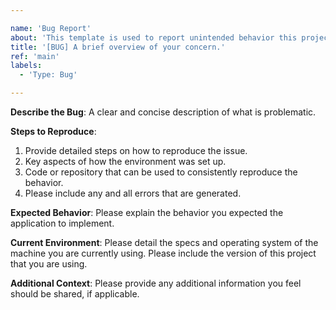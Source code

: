 ```yaml
---

name: 'Bug Report'
about: 'This template is used to report unintended behavior this project.'
title: '[BUG] A brief overview of your concern.'
ref: 'main'
labels:
  - 'Type: Bug'

---
```


**Describe the Bug**: A clear and concise description of what is problematic.

**Steps to Reproduce**:

1. Provide detailed steps on how to reproduce the issue.
2. Key aspects of how the environment was set up.
3. Code or repository that can be used to consistently reproduce the behavior.
4. Please include any and all errors that are generated.

**Expected Behavior**: Please explain the behavior you expected the application
to implement.

**Current Environment**: Please detail the specs and operating system of the
machine you are currently using. Please include the version of this project that
you are using.

**Additional Context**: Please provide any additional information you feel
should be shared, if applicable.
